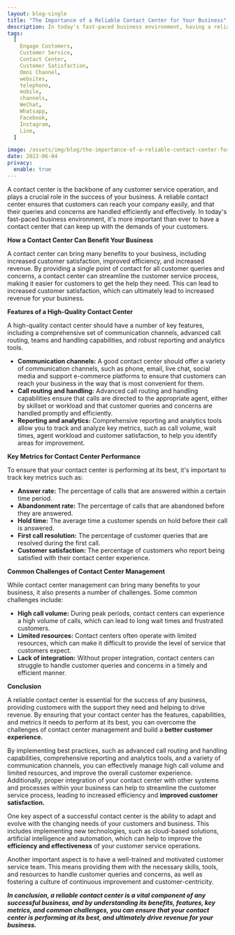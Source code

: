 ```yaml
---
layout: blog-single
title: "The Importance of a Reliable Contact Center for Your Business"
description: In today's fast-paced business environment, having a reliable contact center is essential for any company looking to provide excellent customer service and retain customers. In this article, we explore the importance of a dependable contact center and how it can benefit your business.
tags:
  [
    Engage Customers,
    Customer Service,
    Contact Center,
    Customer Satisfaction,
    Omni Channel,
    websites,
    telephone,
    mobile,
    channels,
    WeChat,
    Whatsapp,
    Facebook,
    Instagram,
    Line,
  ]

image: /assets/img/blog/the-importance-of-a-reliable-contact-center-for-your-business.jpg
date: 2022-06-04
privacy:
  enable: true
---
```


A contact center is the backbone of any customer service operation, and plays a crucial role in the success of your business. A reliable contact center ensures that customers can reach your company easily, and that their queries and concerns are handled efficiently and effectively. In today's fast-paced business environment, it's more important than ever to have a contact center that can keep up with the demands of your customers.

**How a Contact Center Can Benefit Your Business**

A contact center can bring many benefits to your business, including increased customer satisfaction, improved efficiency, and increased revenue. By providing a single point of contact for all customer queries and concerns, a contact center can streamline the customer service process, making it easier for customers to get the help they need. This can lead to increased customer satisfaction, which can ultimately lead to increased revenue for your business.

**Features of a High-Quality Contact Center**

A high-quality contact center should have a number of key features, including a comprehensive set of communication channels, advanced call routing, teams and handling capabilities, and robust reporting and analytics tools.

- **Communication channels:** A good contact center should offer a variety of communication channels, such as phone, email, live chat, social media and support e-commerce platforms to ensure that customers can reach your business in the way that is most convenient for them.
- **Call routing and handling:** Advanced call routing and handling capabilities ensure that calls are directed to the appropriate agent, either by skillset or workload and that customer queries and concerns are handled promptly and efficiently.
- **Reporting and analytics:** Comprehensive reporting and analytics tools allow you to track and analyze key metrics, such as call volume, wait times, agent workload and customer satisfaction, to help you identify areas for improvement.

**Key Metrics for Contact Center Performance**

To ensure that your contact center is performing at its best, it's important to track key metrics such as:

- **Answer rate:** The percentage of calls that are answered within a certain time period.
- **Abandonment rate:** The percentage of calls that are abandoned before they are answered.
- **Hold time:** The average time a customer spends on hold before their call is answered.
- **First call resolution:** The percentage of customer queries that are resolved during the first call.
- **Customer satisfaction:** The percentage of customers who report being satisfied with their contact center experience.

**Common Challenges of Contact Center Management**

While contact center management can bring many benefits to your business, it also presents a number of challenges. Some common challenges include:

- **High call volume:** During peak periods, contact centers can experience a high volume of calls, which can lead to long wait times and frustrated customers.
- **Limited resources:** Contact centers often operate with limited resources, which can make it difficult to provide the level of service that customers expect.
- **Lack of integration:** Without proper integration, contact centers can struggle to handle customer queries and concerns in a timely and efficient manner.

**Conclusion**

A reliable contact center is essential for the success of any business, providing customers with the support they need and helping to drive revenue. By ensuring that your contact center has the features, capabilities, and metrics it needs to perform at its best, you can overcome the challenges of contact center management and build a **better customer experience.**

By implementing best practices, such as advanced call routing and handling capabilities, comprehensive reporting and analytics tools, and a variety of communication channels, you can effectively manage high call volume and limited resources, and improve the overall customer experience. Additionally, proper integration of your contact center with other systems and processes within your business can help to streamline the customer service process, leading to increased efficiency and **improved customer satisfaction.**

One key aspect of a successful contact center is the ability to adapt and evolve with the changing needs of your customers and business. This includes implementing new technologies, such as cloud-based solutions, artificial intelligence and automation, which can help to improve the **efficiency and effectiveness** of your customer service operations.

Another important aspect is to have a well-trained and motivated customer service team. This means providing them with the necessary skills, tools, and resources to handle customer queries and concerns, as well as fostering a culture of continuous improvement and customer-centricity.

***In conclusion, a reliable contact center is a vital component of any successful business, and by understanding its benefits, features, key metrics, and common challenges, you can ensure that your contact center is performing at its best, and ultimately drive revenue for your business.***
